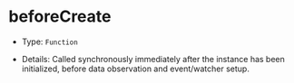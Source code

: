 # beforeCreate

* Type: `Function`

* Details:
Called synchronously immediately after the instance has been initialized, before data observation and event/watcher setup.

